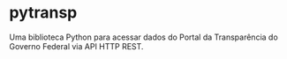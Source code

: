 # pytransp

Uma biblioteca Python para acessar dados do Portal da Transparência do Governo Federal via API HTTP REST.

